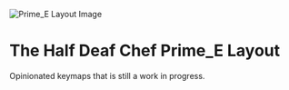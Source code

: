![Prime_E Layout Image](https://i.imgur.com/QeEGLUi.png)

# The Half Deaf Chef Prime_E Layout

Opinionated keymaps that is still a work in progress. 